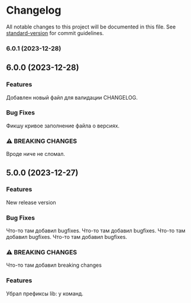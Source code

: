 # Changelog

All notable changes to this project will be documented in this file. See [standard-version](https://github.com/conventional-changelog/standard-version) for commit guidelines.

### 6.0.1 (2023-12-28)

## 6.0.0 (2023-12-28)

### Features

Добавлен новый файл для валидации CHANGELOG.

### Bug Fixes

Фикшу кривое заполнение файла о версиях.

### ⚠ BREAKING CHANGES

Вроде ниче не сломал.

## 5.0.0 (2023-12-27)

### Features

New release version

### Bug Fixes

Что-то там добавил bugfixes. Что-то там добавил bugfixes. Что-то там добавил bugfixes. Что-то там добавил bugfixes.

### ⚠ BREAKING CHANGES

Что-то там добавил breaking changes

### Features

Убрал префиксы lib: у команд.
